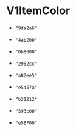 
# V1ItemColor


* `"9da2a6"`

* `"4ab200"`

* `"0b8000"`

* `"2952cc"`

* `"a82ee5"`

* `"e5457a"`

* `"b21212"`

* `"593c00"`

* `"e5BF00"`



